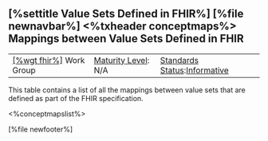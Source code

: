 \[%settitle Value Sets Defined in FHIR%\]
\[%file newnavbar%\]
&lt;%txheader conceptmaps%&gt;
Mappings between Value Sets Defined in FHIR
-------------------------------------------

|                                                |                                               |                                                                                        |
|------------------------------------------------|-----------------------------------------------|----------------------------------------------------------------------------------------|
| [\[%wgt fhir%\]](%5B%wg%20fhir%%5D) Work Group | [Maturity Level](versions.html#maturity): N/A | [Standards Status](versions.html#std-process):[Informative](versions.html#std-process) |

This table contains a list of all the mappings between value sets that are defined as part of the FHIR specification.

&lt;%conceptmapslist%&gt;

\[%file newfooter%\]
